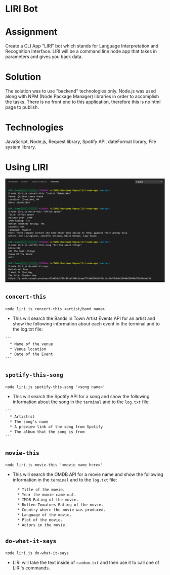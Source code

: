 # LIRI Bot

# Assignment

Create a CLI App "LIRI" bot which stands for Language Interpretation and Recognition Interface. LIRI will be a command line node app that takes in parameters and gives you back data.

# Solution

The solution was to use "backend" technologies only.  Node.js was used along with NPM (Node Package Manager) libraries in order to accomplish the tasks. There is no front end to this application, therefore this is no html page to publish.

# Technologies
JavaScript, Node.js, Request library, Spotify API, dateFormat library, File system library.

# Using LIRI

![LIRI Command Examples](screenshots/commands.jpg?raw=true "LIRI Command Examples")

## `concert-this`

  `node liri.js concert-this <artist/band name>`

   * This will search the Bands in Town Artist Events API for an artist and show the following information about each event in the terminal and to the log.txt file:

    ```
      * Name of the venue
      * Venue location
      * Date of the Event 
    ```

## `spotify-this-song`

  `node liri.js spotify-this-song '<song name>'`

   * This will search the Spotify API for a song and show the following information about the song in the `terminal` and to the `log.txt` file:
   
    ```
      * Artist(s)
      * The song's name
      * A preview link of the song from Spotify
      * The album that the song is from
    ```

## `movie-this`

  `node liri.js movie-this '<movie name here>'`

  * This will search the OMDB API for a movie name and show the following information in the `terminal` and to the `log.txt` file:

    ```
      * Title of the movie.
      * Year the movie came out.
      * IMDB Rating of the movie.
      * Rotten Tomatoes Rating of the movie.
      * Country where the movie was produced.
      * Language of the movie.
      * Plot of the movie.
      * Actors in the movie.
    ```

## `do-what-it-says`
  `node liri.js do-what-it-says`

   * LIRI will take the text inside of `random.txt` and then use it to call one of LIRI's commands.